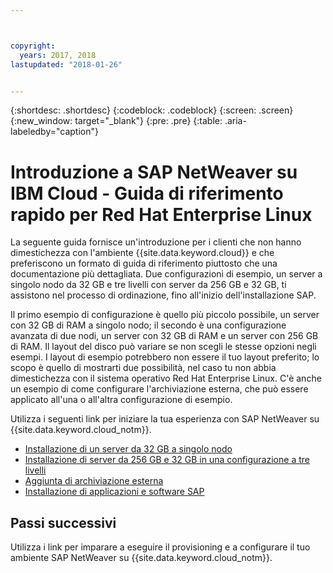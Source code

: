 ```yaml
---



copyright:
  years: 2017, 2018
lastupdated: "2018-01-26"


---
```


{:shortdesc: .shortdesc}
{:codeblock: .codeblock}
{:screen: .screen}
{:new_window: target="_blank"}
{:pre: .pre}
{:table: .aria-labeledby="caption"}

# Introduzione a SAP NetWeaver su IBM Cloud - Guida di riferimento rapido per Red Hat Enterprise Linux

La seguente guida fornisce un'introduzione per i clienti che non hanno dimestichezza con l'ambiente {{site.data.keyword.cloud}} e che preferiscono un formato di guida di riferimento piuttosto che una documentazione più dettagliata. Due configurazioni di esempio, un server a singolo nodo da 32 GB e tre livelli con server da 256 GB e 32 GB, ti assistono nel processo di ordinazione, fino all'inizio dell'installazione SAP.

Il primo esempio di configurazione è quello più piccolo possibile, un server con 32 GB di RAM a singolo nodo; il secondo è una configurazione avanzata di due nodi, un server con 32 GB di RAM e un server con 256 GB di RAM. Il layout del disco può variare se non scegli le stesse opzioni negli esempi. I layout di esempio potrebbero non essere il tuo layout preferito; lo scopo è quello di mostrarti due possibilità, nel caso tu non abbia dimestichezza con il sistema operativo Red Hat Enterprise Linux. C'è anche un esempio di come configurare l'archiviazione esterna, che può essere applicato all'una o all'altra configurazione di esempio.

Utilizza i seguenti link per iniziare la tua esperienza con SAP NetWeaver su {{site.data.keyword.cloud_notm}}.

  * [Installazione di un server da 32 GB a singolo nodo](/docs/infrastructure/sap-netweaver-rhel-qrg/rhel-installing-32-GB-single-server-node.html#install_32GB)
  * [Installazione di server da 256 GB e 32 GB in una configurazione a tre livelli](/docs/infrastructure/sap-netweaver-rhel-qrg/rhel-installing-256-GB-32-GB-server-three-tier-setup.html#install_256GB)
  * [Aggiunta di archiviazione esterna](/docs/infrastructure/sap-netweaver-rhel-qrg/rhel-provisioning-external-storage-to-server.html#storage)
  * [Installazione di applicazioni e software SAP](/docs/infrastructure/sap-netweaver-rhel-qrg/rhel-installing-your-SAP-landscape.html#install_landscape)
  
## Passi successivi

Utilizza i link per imparare a eseguire il provisioning e a configurare il tuo ambiente SAP NetWeaver su {{site.data.keyword.cloud_notm}}.
